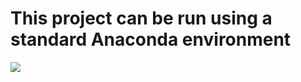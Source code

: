 # This project can be run using a standard Anaconda environment

![](https://api.visitorbadge.io/api/VisitorHit?user=joseamador0898&repo=Pokemon_sklearn&countColor=%237B1E7A)
